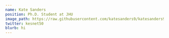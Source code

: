 ```yaml
---
name: Kate Sanders
position: Ph.D. Student at JHU
image_path: https://raw.githubusercontent.com/katesanders9/katesanders9.github.io/refs/heads/master/images/photo.jpg
twitter: kesnet50
blurb: hi
---
```

